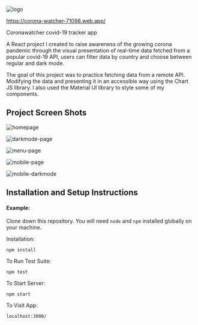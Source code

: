 ![logo](https://i.postimg.cc/fRJ077Rh/coronawatcher-logo-github.jpg)

https://corona-watcher-71098.web.app/

Coronawatcher covid-19 tracker app

A React project I created to raise awareness of the growing corona pandemic through the visual presentation of real-time data fetched from a popular covid-19 API, users can filter data by country and choose between regular and dark mode.

The goal of this project was to practice fetching data from a remote API. Modifying the data and presenting it in an accessible way using the Chart JS library. I also used the Material UI library to style some of my components.

## Project Screen Shots

![homepage](https://i.postimg.cc/wjGj9SzC/coronawatcher-desktop.jpg)

![darkmode-page](https://i.postimg.cc/h4LvVy8m/coronawatcher-darkmode-desktop.jpg)

![menu-page](https://i.postimg.cc/g2J0FGCy/coronawatcher-desktop-2.jpg)

![mobile-page](https://i.postimg.cc/65zQm8m5/coronawatcher-mobile.jpg)

![mobile-darkmode](https://i.postimg.cc/RVvFd7GD/coronawatcher-darkmode-mobile.jpg)

## Installation and Setup Instructions

#### Example:

Clone down this repository. You will need `node` and `npm` installed globally on your machine.

Installation:

`npm install`

To Run Test Suite:

`npm test`

To Start Server:

`npm start`

To Visit App:

`localhost:3000/`

